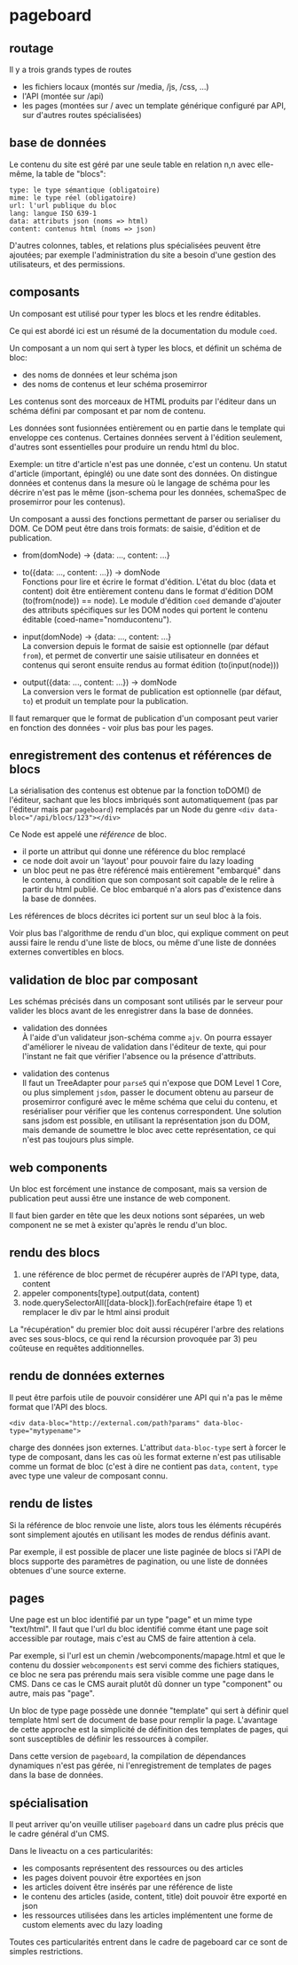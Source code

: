pageboard
=========

routage
-------

Il y a trois grands types de routes

- les fichiers locaux (montés sur /media, /js, /css, ...)
- l'API (montée sur /api)
- les pages (montées sur / avec un template générique configuré par API,
sur d'autres routes spécialisées)


base de données
---------------

Le contenu du site est géré par une seule table en relation n,n avec elle-même,
la table de "blocs":

```
type: le type sémantique (obligatoire)
mime: le type réel (obligatoire)
url: l'url publique du bloc
lang: langue ISO 639-1
data: attributs json (noms => html)
content: contenus html (noms => json)
```

D'autres colonnes, tables, et relations plus spécialisées peuvent être ajoutées;
par exemple l'administration du site a besoin d'une gestion des utilisateurs,
et des permissions.


composants
----------

Un composant est utilisé pour typer les blocs et les rendre éditables.

Ce qui est abordé ici est un résumé de la documentation du module `coed`.

Un composant a un nom qui sert à typer les blocs, et définit un schéma de bloc:
- des noms de données et leur schéma json
- des noms de contenus et leur schéma prosemirror

Les contenus sont des morceaux de HTML produits par l'éditeur dans un schéma
défini par composant et par nom de contenu.

Les données sont fusionnées entièrement ou en partie dans le template qui
enveloppe ces contenus. Certaines données servent à l'édition seulement,
d'autres sont essentielles pour produire un rendu html du bloc.

Exemple: un titre d'article n'est pas une donnée, c'est un contenu.
Un statut d'article (important, épinglé) ou une date sont des données.
On distingue données et contenus dans la mesure où le langage de schéma pour
les décrire n'est pas le même (json-schema pour les données, schemaSpec de
prosemirror pour les contenus).

Un composant a aussi des fonctions permettant de parser ou serialiser du DOM.
Ce DOM peut être dans trois formats: de saisie, d'édition et de publication.

- from(domNode) -> {data: ..., content: ...}
- to({data: ..., content: ...}) -> domNode  
Fonctions pour lire et écrire le format d'édition.
L'état du bloc (data et content) doit être entièrement contenu dans le format
d'édition DOM (to(from(node)) == node).
Le module d'édition `coed` demande d'ajouter des attributs spécifiques sur les
DOM nodes qui portent le contenu éditable (coed-name="nomducontenu").

- input(domNode) -> {data: ..., content: ...}  
La conversion depuis le format de saisie est optionnelle (par défaut `from`),
et permet de convertir une saisie utilisateur en données et contenus qui seront
ensuite rendus au format édition (to(input(node)))

- output({data: ..., content: ...}) -> domNode  
La conversion vers le format de publication est optionnelle (par défaut, `to`) et
produit un template pour la publication.

Il faut remarquer que le format de publication d'un composant peut varier en
fonction des données - voir plus bas pour les pages.


enregistrement des contenus et références de blocs
--------------------------------------------------

La sérialisation des contenus est obtenue par la fonction toDOM() de l'éditeur,
sachant que les blocs imbriqués sont automatiquement (pas par l'éditeur mais
par `pageboard`) remplacés par un Node du genre
`<div data-bloc="/api/blocs/123"></div>`

Ce Node est appelé une *référence* de bloc.

- il porte un attribut qui donne une référence du bloc remplacé
- ce node doit avoir un 'layout' pour pouvoir faire du lazy loading
- un bloc peut ne pas être référencé mais entièrement "embarqué" dans le contenu,
à condition que son composant soit capable de le relire à partir du html publié.
Ce bloc embarqué n'a alors pas d'existence dans la base de données.

Les références de blocs décrites ici portent sur un seul bloc à la fois.

Voir plus bas l'algorithme de rendu d'un bloc, qui explique comment on peut
aussi faire le rendu d'une liste de blocs, ou même d'une liste de données
externes convertibles en blocs.


validation de bloc par composant
--------------------------------

Les schémas précisés dans un composant sont utilisés par le serveur pour valider
les blocs avant de les enregistrer dans la base de données.

- validation des données  
  À l'aide d'un validateur json-schéma comme `ajv`.
  On pourra essayer d'améliorer le niveau de validation dans l'éditeur de texte,
  qui pour l'instant ne fait que vérifier l'absence ou la présence d'attributs.

- validation des contenus  
  Il faut un TreeAdapter pour `parse5` qui n'expose que DOM Level 1 Core, ou plus
  simplement `jsdom`, passer le document obtenu au parseur de prosemirror configuré
  avec le même schéma que celui du contenu, et resérialiser pour vérifier que
  les contenus correspondent.
  Une solution sans jsdom est possible, en utilisant la représentation json du DOM,
  mais demande de soumettre le bloc avec cette représentation, ce qui n'est pas
  toujours plus simple.


web components
--------------

Un bloc est forcément une instance de composant, mais sa version de publication
peut aussi être une instance de web component.

Il faut bien garder en tête que les deux notions sont séparées, un web component
ne se met à exister qu'après le rendu d'un bloc.


rendu des blocs
---------------

1) une référence de bloc permet de récupérer auprès de l'API type, data, content
2) appeler components[type].output(data, content)
3) node.querySelectorAll([data-block]).forEach(refaire étape 1) et remplacer
le div par le html ainsi produit

La "récupération" du premier bloc doit aussi récupérer l'arbre des relations avec
ses sous-blocs, ce qui rend la récursion provoquée par 3) peu coûteuse en requêtes
additionnelles.


rendu de données externes
-------------------------

Il peut être parfois utile de pouvoir considérer une API qui n'a pas le même
format que l'API des blocs.

`<div data-bloc="http://external.com/path?params" data-bloc-type="mytypename">`

charge des données json externes. L'attribut `data-bloc-type` sert à forcer le
type de composant, dans les cas où les format externe n'est pas utilisable comme
un format de bloc (c'est à dire ne contient pas `data`, `content`, `type` avec
type une valeur de composant connu.


rendu de listes
---------------

Si la référence de bloc renvoie une liste, alors tous les éléments récupérés
sont simplement ajoutés en utilisant les modes de rendus définis avant.

Par exemple, il est possible de placer une liste paginée de blocs si l'API
de blocs supporte des paramètres de pagination, ou une liste de données
obtenues d'une source externe.


pages
-----

Une page est un bloc identifié par un type "page" et un mime type "text/html".
Il faut que l'url du bloc identifié comme étant une page soit accessible par
routage, mais c'est au CMS de faire attention à cela.

Par exemple, si l'url est un chemin /webcomponents/mapage.html et que le contenu
du dossier `webcomponents` est servi comme des fichiers statiques, ce bloc ne
sera pas prérendu mais sera visible comme une page dans le CMS. Dans ce cas le
CMS aurait plutôt dû donner un type "component" ou autre, mais pas "page".

Un bloc de type page possède une donnée "template" qui sert à définir quel
template html sert de document de base pour remplir la page.
L'avantage de cette approche est la simplicité de définition des templates de
pages, qui sont susceptibles de définir les ressources à compiler.

Dans cette version de `pageboard`, la compilation de dépendances dynamiques
n'est pas gérée, ni l'enregistrement de templates de pages dans la base de données.


spécialisation
--------------

Il peut arriver qu'on veuille utiliser `pageboard` dans un cadre plus précis
que le cadre général d'un CMS.

Dans le liveactu on a ces particularités:

- les composants représentent des ressources ou des articles
- les pages doivent pouvoir être exportées en json
- les articles doivent être insérés par une référence de liste
- le contenu des articles (aside, content, title) doit pouvoir être exporté en json
- les ressources utilisées dans les articles implémentent une forme de custom elements
avec du lazy loading

Toutes ces particularités entrent dans le cadre de pageboard car ce sont de
simples restrictions.

